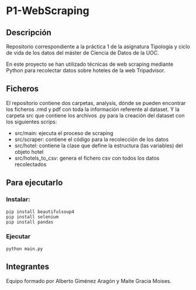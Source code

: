 # P1-WebScraping

## Descripción
Repositorio correspondiente a la práctica 1 de la asignatura Tipología y ciclo de vida de los datos del máster de Ciencia de Datos de la UOC.

En este proyecto se han utilizado técnicas de web scraping mediante Python para recolectar datos sobre hoteles de la web Tripadvisor.

## Ficheros
El repositorio contiene dos carpetas, analysis, dónde se pueden encontrar los ficheros .rmd y pdf con toda la información referente al dataset. Y la carpeta src que contiene los archivos .py para la creación del dataset con los siguientes scrips:

- src/main: ejecuta el proceso de scraping 
- src/scraper: contiene el código para la recolección de los datos
- src/hotel: contiene la clase que define la estructura (las variables) del objeto hotel
- src/hotels_to_csv: genera el fichero csv con todos los datos recolectados

## Para ejecutarlo

### Instalar:
```
pip install beautifulsoup4
pip install selenium
pip install pandas
```

### Ejecutar
```
python main.py
```

## Integrantes
Equipo formado por Alberto Giménez Aragón y Maite Gracia Moises.